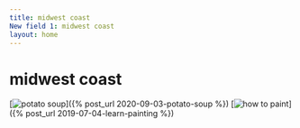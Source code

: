 ```yaml
---
title: midwest coast
New field 1: midwest coast
layout: home
---
```


# midwest coast

[![potato soup](https://res.cloudinary.com/dgmi7k39d/image/upload/w_200/midwestcoast/potato-soup.jpg)]({% post_url 2020-09-03-potato-soup %})
[![how to paint](https://res.cloudinary.com/dgmi7k39d/image/upload/w_200/midwestcoast/blueberries-painting.jpg)]({% post_url 2019-07-04-learn-painting %})
